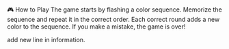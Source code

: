 🎮 How to Play
The game starts by flashing a color sequence.
Memorize the sequence and repeat it in the correct order.
Each correct round adds a new color to the sequence.
If you make a mistake, the game is over!

add new line in information.